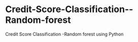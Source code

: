 # Credit-Score-Classification--Random-forest
Credit Score Classification -Random forest using Python
